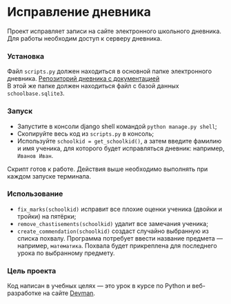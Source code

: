 # Исправление дневника

Проект исправляет записи на сайте электронного школьного дневника. Для работы необходим доступ к серверу дневника.  

### Установка
Файл `scripts.py` должен находиться в основной папке электронного дневника. [Репозиторий дневника с документацией](https://github.com/devmanorg/e-diary)  
В этой же папке должен находиться файл с базой данных `schoolbase.sqlite3`.

### Запуск
- Запустите в консоли django shell командой `python manage.py shell`;
- Скопируйте весь код из `scripts.py` в консоль;
- Используйте `schoolkid = get_schoolkid()`, а затем введите фамилию и имя ученика, для которого будет исправляться дневник: например, `Иванов Иван`.

Скрипт готов к работе. Действия выше необходимо выполнять при каждом запуске терминала.

### Использование
- `fix_marks(schoolkid)` исправит все плохие оценки ученика (двойки и тройки) на пятёрки;
- `remove_chastisements(schoolkid)` удалит все замечания ученика;
- `create_commendation(schoolkid)` создаст случайно выбранную из списка похвалу. Программа потребует ввести название предмета — например, `математика`. Похвала будет прикреплена для последнего урока по выбранному предмету.

### Цель проекта
Код написан в учебных целях — это урок в курсе по Python и веб-разработке на сайте [Devman](https://dvmn.org).